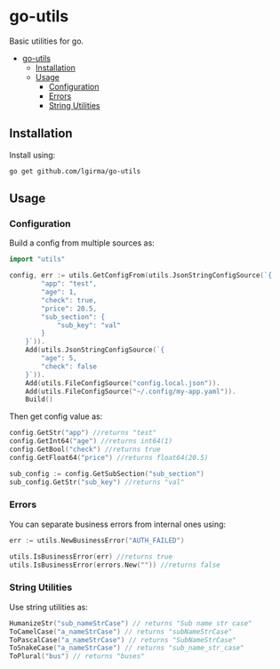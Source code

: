 # go-utils

Basic utilities for go.

- [go-utils](#go-utils)
  - [Installation](#installation)
  - [Usage](#usage)
    - [Configuration](#configuration)
    - [Errors](#errors)
    - [String Utilities](#string-utilities)

## Installation

Install using:

```
go get github.com/lgirma/go-utils
```

## Usage

### Configuration

Build a config from multiple sources as:

```go
import "utils"

config, err := utils.GetConfigFrom(utils.JsonStringConfigSource(`{
		"app": "test", 
		"age": 1, 
		"check": true,
		"price": 20.5,
		"sub_section": {
			"sub_key": "val"
		}
	}`)).
	Add(utils.JsonStringConfigSource(`{
		"age": 5,
		"check": false
	}`)).
	Add(utils.FileConfigSource("config.local.json")).
	Add(utils.FileConfigSource("~/.config/my-app.yaml")).
	Build()
```

Then get config value as:

```go
config.GetStr("app") //returns "test"
config.GetInt64("age") //returns int64(1)
config.GetBool("check") //returns true
config.GetFloat64("price") //returns float64(20.5)

sub_config := config.GetSubSection("sub_section")
sub_config.GetStr("sub_key") //returns "val"
```

### Errors

You can separate business errors from internal ones using:

```go
err := utils.NewBusinessError("AUTH_FAILED")

utils.IsBusinessError(err) //returns true
utils.IsBusinessError(errors.New("")) //returns false
```

### String Utilities

Use string utilities as:

```go
HumanizeStr("sub_nameStrCase") // returns "Sub name str case"
ToCamelCase("a_nameStrCase") // returns "subNameStrCase"
ToPascalCase("a_nameStrCase") // returns "SubNameStrCase"
ToSnakeCase("a_nameStrCase") // returns "sub_name_str_case"
ToPlural("bus") // returns "buses"
```